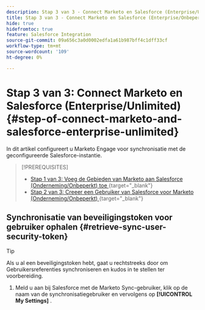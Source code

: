 ```yaml
---
description: Stap 3 van 3 - Connect Marketo en Salesforce (Enterprise/Unlimited) - Marketo Docs - Productdocumentatie
title: Stap 3 van 3 - Connect Marketo en Salesforce (Enterprise/Onbeperkt)
hide: true
hidefromtoc: true
feature: Salesforce Integration
source-git-commit: 09a656c3a0d0002edfa1a61b987bff4c1dff33cf
workflow-type: tm+mt
source-wordcount: '109'
ht-degree: 0%

---
```


# Stap 3 van 3: Connect Marketo en Salesforce (Enterprise/Unlimited) {#step-of-connect-marketo-and-salesforce-enterprise-unlimited}

In dit artikel configureert u Marketo Engage voor synchronisatie met de geconfigureerde Salesforce-instantie.

>[!PREREQUISITES]
>
>* [ Stap 1 van 3: Voeg de Gebieden van Marketo aan Salesforce (Onderneming/Onbeperkt) toe ](/help/marketo/product-docs/crm-sync/salesforce-sync/setup/enterprise-unlimited-edition/step-1-of-3-add-marketo-fields-to-salesforce-enterprise-unlimited.md){target="_blank"}
>* [ Stap 2 van 3: Creeer een Gebruiker van Salesforce voor Marketo (Onderneming/Onbeperkt) ](/help/marketo/product-docs/crm-sync/salesforce-sync/setup/enterprise-unlimited-edition/step-2-of-3-create-a-salesforce-user-for-marketo-enterprise-unlimited.md){target="_blank"}

## Synchronisatie van beveiligingstoken voor gebruiker ophalen {#retrieve-sync-user-security-token}

>[!TIP]
>
>Als u al een beveiligingstoken hebt, gaat u rechtstreeks door om Gebruikersreferenties synchroniseren en kudos in te stellen ter voorbereiding.

1. Meld u aan bij Salesforce met de Marketo Sync-gebruiker, klik op de naam van de synchronisatiegebruiker en vervolgens op **[!UICONTROL My Settings]** .

